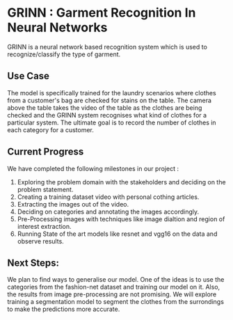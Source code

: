 # GRINN : Garment Recognition In Neural Networks

GRINN is a neural network based recognition system which is used to recognize/classify the type of garment. 

## Use Case
The model is specifically trained for the laundry scenarios where clothes from a customer's bag are checked for stains on the table. The camera above the table takes the video of the table as the clothes are being checked and the GRINN system recognises what kind of clothes for a particular system. The ultimate goal is to record the number of clothes in each category for a customer. 

## Current Progress
We have completed the following milestones in our project : 
1. Exploring the problem domain with the stakeholders and deciding on the problem statement. 
2. Creating a training dataset video with personal cothing articles. 
3. Extracting the images out of the video. 
4. Deciding on categories and annotating the images accordingly. 
5. Pre-Processing images with techniques like image dialtion and region of interest extraction. 
6. Running State of the art models like resnet and vgg16 on the data and observe results. 


## Next Steps:
We plan to find ways to generalise our model. One of the ideas is to use the categories from the fashion-net dataset and training our model on it. Also, the results from image pre-processing are not promising. We will explore training a segmentation model to segment the clothes from the surrondings to make the predictions more accurate. 

